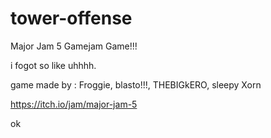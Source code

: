 # tower-offense
Major Jam 5 Gamejam Game!!!

i fogot so like uhhhh.

game made by : Froggie, blasto!!!, THEBIGkERO, sleepy Xorn

https://itch.io/jam/major-jam-5

ok